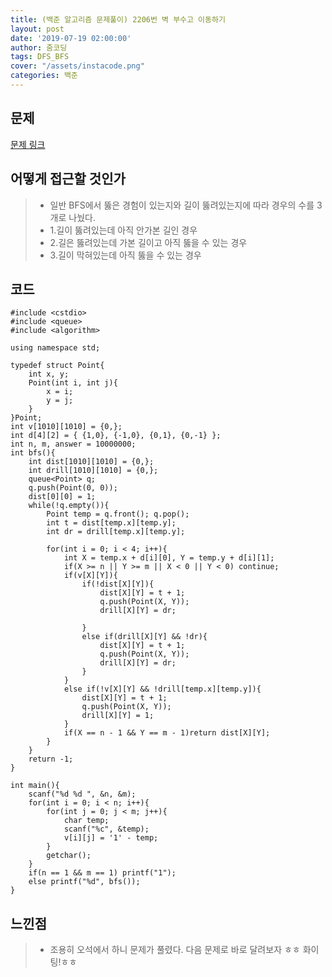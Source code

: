 ```yaml
---
title: (백준 알고리즘 문제풀이) 2206번 벽 부수고 이동하기
layout: post
date: '2019-07-19 02:00:00'
author: 줌코딩
tags: DFS_BFS
cover: "/assets/instacode.png"
categories: 백준
---
```


## 문제

[문제 링크](https://www.acmicpc.net/problem/2206)

## 어떻게 접근할 것인가

>* 일반 BFS에서 뚫은 경험이 있는지와 길이 뚫려있는지에 따라 경우의 수를 3개로 나눴다.
>* 1.길이 뚫려있는데 아직 안가본 길인 경우
>* 2.길은 뚫려있는데 가본 길이고 아직 뚫을 수 있는 경우
>* 3.길이 막혀있는데 아직 뚫을 수 있는 경우

## 코드

    #include <cstdio>
    #include <queue>
    #include <algorithm>

    using namespace std;

    typedef struct Point{
        int x, y;
        Point(int i, int j){
            x = i;
            y = j;
        }
    }Point;
    int v[1010][1010] = {0,};
    int d[4][2] = { {1,0}, {-1,0}, {0,1}, {0,-1} };
    int n, m, answer = 10000000;
    int bfs(){
        int dist[1010][1010] = {0,};
        int drill[1010][1010] = {0,};
        queue<Point> q;
        q.push(Point(0, 0));
        dist[0][0] = 1;
        while(!q.empty()){
            Point temp = q.front(); q.pop();
            int t = dist[temp.x][temp.y];
            int dr = drill[temp.x][temp.y];
            
            for(int i = 0; i < 4; i++){
                int X = temp.x + d[i][0], Y = temp.y + d[i][1];
                if(X >= n || Y >= m || X < 0 || Y < 0) continue;
                if(v[X][Y]){
                    if(!dist[X][Y]){
                        dist[X][Y] = t + 1;
                        q.push(Point(X, Y));
                        drill[X][Y] = dr;

                    }
                    else if(drill[X][Y] && !dr){
                        dist[X][Y] = t + 1;
                        q.push(Point(X, Y));
                        drill[X][Y] = dr;
                    }
                }
                else if(!v[X][Y] && !drill[temp.x][temp.y]){
                    dist[X][Y] = t + 1;
                    q.push(Point(X, Y));
                    drill[X][Y] = 1;
                }
                if(X == n - 1 && Y == m - 1)return dist[X][Y];
            }
        }
        return -1;
    }

    int main(){
        scanf("%d %d ", &n, &m);
        for(int i = 0; i < n; i++){
            for(int j = 0; j < m; j++){
                char temp;
                scanf("%c", &temp);
                v[i][j] = '1' - temp;
            }
            getchar();
        }
        if(n == 1 && m == 1) printf("1");
        else printf("%d", bfs());
    }

## 느낀점

>* 조용히 오석에서 하니 문제가 풀렸다. 다음 문제로 바로 달려보자 ㅎㅎ 화이팅!ㅎㅎ

